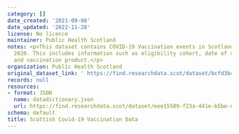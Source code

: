 ```yaml
---
category: []
date_created: '2021-09-08'
date_updated: '2022-11-28'
license: No licence
maintainer: Public Health Scotland
notes: <p>This dataset contains COVID-19 Vaccination events in Scotland since December
  2020. This includes information such as eligibility cohort, date of vaccination,
  and vaccination product.</p>
organization: Public Health Scotland
original_dataset_link: ' https://find.researchdata.scot/dataset/bcfd3b49-f7f0-489e-bc1b-bcce0bd261f2'
records: null
resources:
- format: JSON
  name: datadictionary.json
  url: https://find.researchdata.scot/dataset/eee15509-f23a-441e-b5be-ee76bd2ba649/resource/bcfd3b49-f7f0-489e-bc1b-bcce0bd261f2/download/datadictionary.json
schema: default
title: Scottish Covid-19 Vaccination Data
---
```


